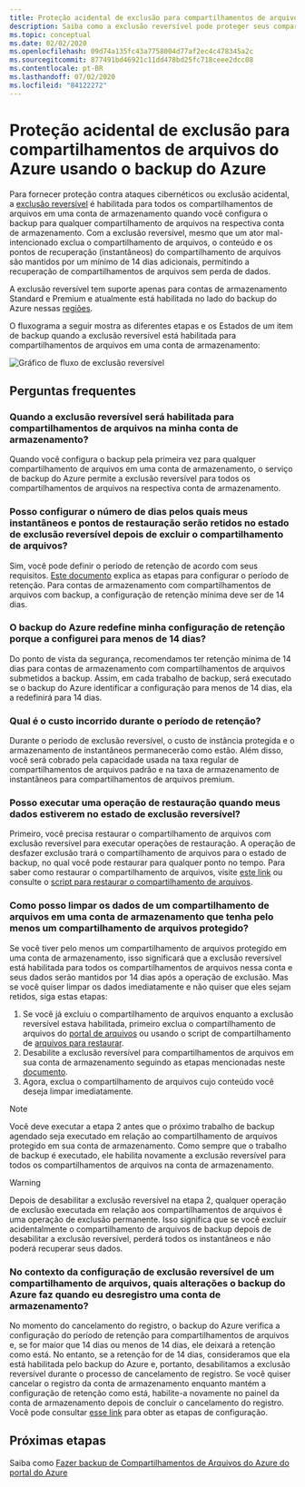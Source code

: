 ```yaml
---
title: Proteção acidental de exclusão para compartilhamentos de arquivos do Azure
description: Saiba como a exclusão reversível pode proteger seus compartilhamentos de arquivos do Azure contra exclusão acidental.
ms.topic: conceptual
ms.date: 02/02/2020
ms.openlocfilehash: 09d74a135fc43a7758004d77af2ec4c478345a2c
ms.sourcegitcommit: 877491bd46921c11dd478bd25fc718ceee2dcc08
ms.contentlocale: pt-BR
ms.lasthandoff: 07/02/2020
ms.locfileid: "84122272"
---
```

# <a name="accidental-delete-protection-for-azure-file-shares-using-azure-backup"></a>Proteção acidental de exclusão para compartilhamentos de arquivos do Azure usando o backup do Azure

Para fornecer proteção contra ataques cibernéticos ou exclusão acidental, a [exclusão reversível](https://docs.microsoft.com/azure/storage/files/storage-files-prevent-file-share-deletion) é habilitada para todos os compartilhamentos de arquivos em uma conta de armazenamento quando você configura o backup para qualquer compartilhamento de arquivos na respectiva conta de armazenamento. Com a exclusão reversível, mesmo que um ator mal-intencionado exclua o compartilhamento de arquivos, o conteúdo e os pontos de recuperação (instantâneos) do compartilhamento de arquivos são mantidos por um mínimo de 14 dias adicionais, permitindo a recuperação de compartilhamentos de arquivos sem perda de dados.  

A exclusão reversível tem suporte apenas para contas de armazenamento Standard e Premium e atualmente está habilitada no lado do backup do Azure nessas [regiões](azure-file-share-support-matrix.md).

O fluxograma a seguir mostra as diferentes etapas e os Estados de um item de backup quando a exclusão reversível está habilitada para compartilhamentos de arquivos em uma conta de armazenamento:

 ![Gráfico de fluxo de exclusão reversível](./media/soft-delete-afs/soft-delete-flow-chart.png)

## <a name="frequently-asked-questions"></a>Perguntas frequentes

### <a name="when-will-soft-delete-be-enabled-for-file-shares-in-my-storage-account"></a>Quando a exclusão reversível será habilitada para compartilhamentos de arquivos na minha conta de armazenamento?

Quando você configura o backup pela primeira vez para qualquer compartilhamento de arquivos em uma conta de armazenamento, o serviço de backup do Azure permite a exclusão reversível para todos os compartilhamentos de arquivos na respectiva conta de armazenamento.

### <a name="can-i-configure-the-number-of-days-for-which-my-snapshots-and-restore-points-will-be-retained-in-soft-deleted-state-after-i-delete-the-file-share"></a>Posso configurar o número de dias pelos quais meus instantâneos e pontos de restauração serão retidos no estado de exclusão reversível depois de excluir o compartilhamento de arquivos?

Sim, você pode definir o período de retenção de acordo com seus requisitos. [Este documento](https://docs.microsoft.com/azure/storage/files/storage-files-enable-soft-delete?tabs=azure-portal) explica as etapas para configurar o período de retenção. Para contas de armazenamento com compartilhamentos de arquivos com backup, a configuração de retenção mínima deve ser de 14 dias.

### <a name="does-azure-backup-reset-my-retention-setting-because-i-configured-it-to-less-than-14-days"></a>O backup do Azure redefine minha configuração de retenção porque a configurei para menos de 14 dias?

Do ponto de vista da segurança, recomendamos ter retenção mínima de 14 dias para contas de armazenamento com compartilhamentos de arquivos submetidos a backup. Assim, em cada trabalho de backup, será executado se o backup do Azure identificar a configuração para menos de 14 dias, ela a redefinirá para 14 dias.

### <a name="what-is-the-cost-incurred-during-the-retention-period"></a>Qual é o custo incorrido durante o período de retenção?

Durante o período de exclusão reversível, o custo de instância protegida e o armazenamento de instantâneos permanecerão como estão.  Além disso, você será cobrado pela capacidade usada na taxa regular de compartilhamentos de arquivos padrão e na taxa de armazenamento de instantâneos para compartilhamentos de arquivos premium.

### <a name="can-i-perform-a-restore-operation-when-my-data-is-in-soft-deleted-state"></a>Posso executar uma operação de restauração quando meus dados estiverem no estado de exclusão reversível?

Primeiro, você precisa restaurar o compartilhamento de arquivos com exclusão reversível para executar operações de restauração. A operação de desfazer exclusão trará o compartilhamento de arquivos para o estado de backup, no qual você pode restaurar para qualquer ponto no tempo. Para saber como restaurar o compartilhamento de arquivos, visite [este link](https://docs.microsoft.com/azure/storage/files/storage-files-enable-soft-delete?tabs=azure-portal#restore-soft-deleted-file-share) ou consulte o [script para restaurar o compartilhamento de arquivos](./scripts/backup-powershell-script-undelete-file-share.md).

### <a name="how-can-i-purge-the-data-of-a-file-share-in-a-storage-account-that-has-at-least-one-protected-file-share"></a>Como posso limpar os dados de um compartilhamento de arquivos em uma conta de armazenamento que tenha pelo menos um compartilhamento de arquivos protegido?

Se você tiver pelo menos um compartilhamento de arquivos protegido em uma conta de armazenamento, isso significará que a exclusão reversível está habilitada para todos os compartilhamentos de arquivos nessa conta e seus dados serão mantidos por 14 dias após a operação de exclusão. Mas se você quiser limpar os dados imediatamente e não quiser que eles sejam retidos, siga estas etapas:

1. Se você já excluiu o compartilhamento de arquivos enquanto a exclusão reversível estava habilitada, primeiro exclua o compartilhamento de arquivos do [portal de arquivos](https://docs.microsoft.com/azure/storage/files/storage-files-enable-soft-delete?tabs=azure-portal#restore-soft-deleted-file-share) ou usando o script de compartilhamento de [arquivos para restaurar](./scripts/backup-powershell-script-undelete-file-share.md).
2. Desabilite a exclusão reversível para compartilhamentos de arquivos em sua conta de armazenamento seguindo as etapas mencionadas neste [documento](https://docs.microsoft.com/azure/storage/files/storage-files-enable-soft-delete?tabs=azure-portal#disable-soft-delete).
3. Agora, exclua o compartilhamento de arquivos cujo conteúdo você deseja limpar imediatamente.

>[!NOTE]
>Você deve executar a etapa 2 antes que o próximo trabalho de backup agendado seja executado em relação ao compartilhamento de arquivos protegido em sua conta de armazenamento. Como sempre que o trabalho de backup é executado, ele habilita novamente a exclusão reversível para todos os compartilhamentos de arquivos na conta de armazenamento.

>[!WARNING]
>Depois de desabilitar a exclusão reversível na etapa 2, qualquer operação de exclusão executada em relação aos compartilhamentos de arquivos é uma operação de exclusão permanente. Isso significa que se você excluir acidentalmente o compartilhamento de arquivos de backup depois de desabilitar a exclusão reversível, perderá todos os instantâneos e não poderá recuperar seus dados.

### <a name="in-the-context-of-a-file-shares-soft-delete-setting-what-changes-does-azure-backup-do-when-i-unregister-a-storage-account"></a>No contexto da configuração de exclusão reversível de um compartilhamento de arquivos, quais alterações o backup do Azure faz quando eu desregistro uma conta de armazenamento?

No momento do cancelamento do registro, o backup do Azure verifica a configuração do período de retenção para compartilhamentos de arquivos e, se for maior que 14 dias ou menos de 14 dias, ele deixará a retenção como está. No entanto, se a retenção for de 14 dias, consideramos que ela está habilitada pelo backup do Azure e, portanto, desabilitamos a exclusão reversível durante o processo de cancelamento de registro. Se você quiser cancelar o registro da conta de armazenamento enquanto mantém a configuração de retenção como está, habilite-a novamente no painel da conta de armazenamento depois de concluir o cancelamento do registro. Você pode consultar [esse link](https://docs.microsoft.com/azure/storage/files/storage-files-enable-soft-delete?tabs=azure-portal#restore-soft-deleted-file-share) para obter as etapas de configuração.

## <a name="next-steps"></a>Próximas etapas

Saiba como [Fazer backup de Compartilhamentos de Arquivos do Azure do portal do Azure](backup-afs.md)
